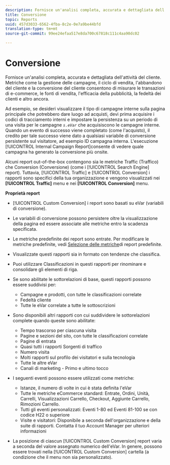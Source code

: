 ```yaml
---
description: Fornisce un'analisi completa, accurata e dettagliata dell'attività del cliente. Metriche come la gestione delle campagne, il ciclo di vendita, l'abbandono del cliente e la conversione del cliente consentono di misurare le transazioni di e-commerce, le fonti di vendita, l'efficacia della pubblicità, la fedeltà dei clienti e altro ancora.
title: Conversione
topic: Reports
uuid: 457d3033-6562-4fba-8c2e-0e7a9be44bfd
translation-type: tm+mt
source-git-commit: 99ee24efaa517e8da700c67818c111c4aa90dc02

---
```



# Conversione

Fornisce un'analisi completa, accurata e dettagliata dell'attività del cliente. Metriche come la gestione delle campagne, il ciclo di vendita, l'abbandono del cliente e la conversione del cliente consentono di misurare le transazioni di e-commerce, le fonti di vendita, l'efficacia della pubblicità, la fedeltà dei clienti e altro ancora.

Ad esempio, se desideri visualizzare il tipo di campagne interne sulla pagina principale che potrebbero dare luogo ad acquisti, devi prima acquisire i codici di tracciamento interni e impostare la persistenza su un periodo di una visita per le campagne *`s.eVar`* che acquisiscono le campagne interne. Quando un evento di successo viene completato (come l'acquisto), il credito per tale successo viene dato a qualsiasi variabile di conversione persistente sul visitatore, ad esempio ID campagna interna. L'esecuzione [!UICONTROL Internal Campaign Report]consente di vedere quale campagna ha generato la conversione più onsite.

Alcuni report out-of-the-box contengono sia le metriche Traffic (Traffico) che Conversion (Conversione) (come i [!UICONTROL Search Engine] report). Tuttavia, [!UICONTROL Traffic] e [!UICONTROL Conversion] i rapporti sono specifici della tua organizzazione e vengono visualizzati nei **[!UICONTROL Traffic]** menu e nei **[!UICONTROL Conversion]** menu.

**Proprietà report**

* [!UICONTROL Custom Conversion] i report sono basati su eVar (variabili di conversione).
* Le variabili di conversione possono persistere oltre la visualizzazione della pagina ed essere associate alle metriche entro la scadenza specificata.
* Le metriche predefinite dei report sono entrate. Per modificare le metriche predefinite, vedi [Selezione delle metriche](https://marketing.adobe.com/resources/help/en_US/sc/user/t_metrics_set_default.html)di report predefinite.
* Visualizzate questi rapporti sia in formato con tendenze che classifica.
* Puoi utilizzare Classificazioni in questi rapporti per rinominare e consolidare gli elementi di riga.
* Se sono abilitate le sottorelazioni di base, questi rapporti possono essere suddivisi per:

   * Campagne e prodotti, con tutte le classificazioni correlate
   * Fedeltà cliente
   * Tutte le eVar correlate a tutte le sottoscrizioni

* Sono disponibili altri rapporti con cui suddividere le sottorelazioni complete quando queste sono abilitate:

   * Tempo trascorso per ciascuna visita
   * Pagine e sezioni del sito, con tutte le classificazioni correlate
   * Pagine di entrata
   * Quasi tutti i rapporti Sorgenti di traffico
   * Numero visita
   * Molti rapporti sul profilo dei visitatori e sulla tecnologia
   * Tutte le altre eVar
   *  Canali di marketing - Primo e ultimo tocco

* I seguenti eventi possono essere utilizzati come metriche:

   * Istanze, il numero di volte in cui è stata definita l'eVar
   * Tutte le metriche eCommerce standard: Entrate, Ordini, Unità, Carrelli, Visualizzazioni Carrello, Checkout, Aggiunte Carrello, Rimozioni Carrello.
   * Tutti gli eventi personalizzati: Eventi 1-80 ed Eventi 81-100 se con codice H22 o superiore
   * Visite e visitatori: Disponibile a seconda dell'organizzazione e della suite di rapporti. Contatta il tuo Account Manager per ulteriori informazioni

* La posizione di ciascun [!UICONTROL Custom Conversion] report varia a seconda del valore assegnato numerico dell'eVar. In genere, possono essere trovati nella [!UICONTROL Custom Conversion] cartella (a condizione che il menu non sia personalizzato).

